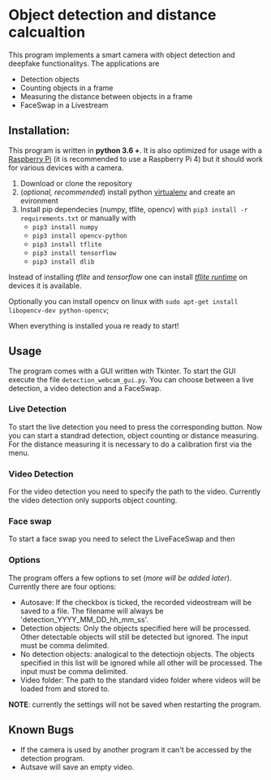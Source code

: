 # Object detection and distance calcualtion

This program implements a smart camera with object detection and deepfake functionalitys. The applications are

- Detection objects
- Counting objects in a frame
- Measuring the distance between objects in a frame
- FaceSwap in a Livestream

## Installation:

This program is written in **python 3.6 +**. It is also optimized for usage with a [Raspberry Pi](https://www.raspberrypi.org/) (it is recommended to use a Raspberry Pi 4) but it should work for various devices with a camera.

1. Download or clone the repository
2. (*optional, recommended*) install python [virtualenv](https://virtualenv.pypa.io/en/stable/) and create an evironment
3. Install pip dependecies (numpy, tflite, opencv) with `pip3 install -r requirements.txt` or manually with
    * `pip3 install numpy`
    * `pip3 install opencv-python`
    * `pip3 install tflite`
    * `pip3 install tensorflow`
    * `pip3 install dlib`

Instead of installing *tflite* and *tensorflow* one can install [*tflite runtime*](https://www.tensorflow.org/lite/guide/python) on devices it is available.

Optionally you can install opencv on linux with `sudo apt-get install libopencv-dev python-opencv`;

When everything is installed youa re ready to start!

## Usage

The program comes with a GUI written with Tkinter. To start the GUI execute the file `detection_webcam_gui.py`. You can choose between a live detection, a video detection and a FaceSwap.

### Live Detection

To start the live detection you need to press the corresponding button. Now you can start a standrad detection, object counting or distance measuring. For the distance measuring it is necessary to do a calibration first via the menu.

### Video Detection

For the video detection you need to specify the path to the video. Currently the video detection only supports object counting.

### Face swap

To start a face swap you need to select the LiveFaceSwap and then 

### Options

The program offers a few options to set (*more will be added later*). Currently there are four options:

* Autosave: If the checkbox is ticked, the recorded videostream will be saved to a file. The filename will always be 'detection_YYYY_MM_DD_hh_mm_ss'.
* Detection objects: Only the objects specified here will be processed. Other detectable objects will still be detected but ignored. The input must be comma delimited.
* No detection objects: analogical to the detectiojn objects. The objects specified in this list will be ignored while all other will be processed. The input must be comma delimited.
* Video folder: The path to the standard video folder where videos will be loaded from and stored to.

**NOTE**: currently the settings will not be saved when restarting the program.

## Known Bugs

* If the camera is used by another program it can't be accessed by the detection program.
* Autsave will save an empty video.
